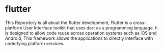 # flutter
This Repository is all about the flutter development, Flutter is a cross-platform User Interface toolkit that uses dart as a programming language.
It is designed to allow code reuse across operation systems such as iOS and Android, This framework allows the applications to directly interface with underlying platform services.
